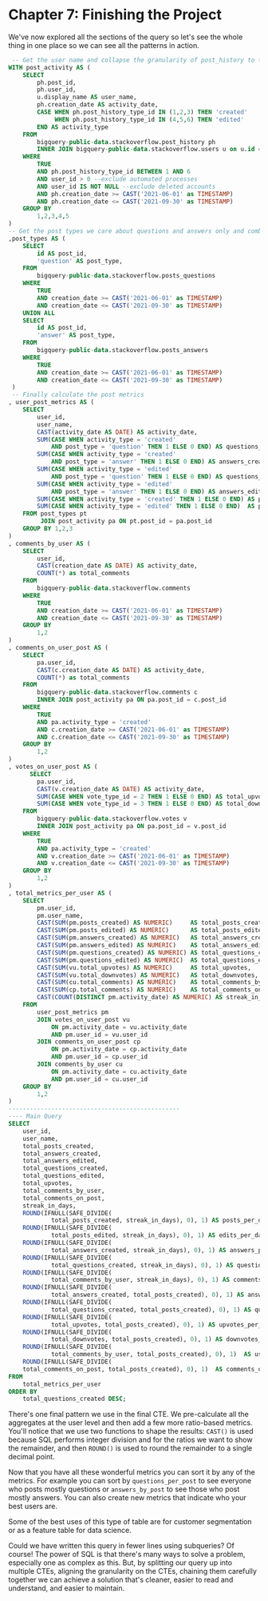 # Chapter 7: Finishing the Project
We've now explored all the sections of the query so let's see the whole thing in one place so we can see all the patterns in action. 

```sql
 -- Get the user name and collapse the granularity of post_history to the user_id, post_id, activity type and date
WITH post_activity AS (
    SELECT
        ph.post_id,
        ph.user_id,
        u.display_name AS user_name,
        ph.creation_date AS activity_date,
        CASE WHEN ph.post_history_type_id IN (1,2,3) THEN 'created'
             WHEN ph.post_history_type_id IN (4,5,6) THEN 'edited' 
        END AS activity_type
    FROM
        bigquery-public-data.stackoverflow.post_history ph
        INNER JOIN bigquery-public-data.stackoverflow.users u on u.id = ph.user_id
    WHERE
        TRUE 
        AND ph.post_history_type_id BETWEEN 1 AND 6
        AND user_id > 0 --exclude automated processes
        AND user_id IS NOT NULL --exclude deleted accounts
        AND ph.creation_date >= CAST('2021-06-01' as TIMESTAMP) 
        AND ph.creation_date <= CAST('2021-09-30' as TIMESTAMP)
    GROUP BY
        1,2,3,4,5
)
-- Get the post types we care about questions and answers only and combine them in one CTE
,post_types AS (
    SELECT
        id AS post_id,
        'question' AS post_type,
    FROM
        bigquery-public-data.stackoverflow.posts_questions
    WHERE
        TRUE
        AND creation_date >= CAST('2021-06-01' as TIMESTAMP) 
        AND creation_date <= CAST('2021-09-30' as TIMESTAMP)
    UNION ALL
    SELECT
        id AS post_id,
        'answer' AS post_type,
    FROM
        bigquery-public-data.stackoverflow.posts_answers
    WHERE
        TRUE
        AND creation_date >= CAST('2021-06-01' as TIMESTAMP) 
        AND creation_date <= CAST('2021-09-30' as TIMESTAMP)
 )
 -- Finally calculate the post metrics 
, user_post_metrics AS (
    SELECT
        user_id,
        user_name,
        CAST(activity_date AS DATE) AS activity_date,
        SUM(CASE WHEN activity_type = 'created'
            AND post_type = 'question' THEN 1 ELSE 0 END) AS questions_created,
        SUM(CASE WHEN activity_type = 'created'
            AND post_type = 'answer' THEN 1 ELSE 0 END) AS answers_created,
        SUM(CASE WHEN activity_type = 'edited'
            AND post_type = 'question' THEN 1 ELSE 0 END) AS questions_edited,
        SUM(CASE WHEN activity_type = 'edited'
            AND post_type = 'answer' THEN 1 ELSE 0 END) AS answers_edited,
        SUM(CASE WHEN activity_type = 'created' THEN 1 ELSE 0 END) AS posts_created,
        SUM(CASE WHEN activity_type = 'edited' THEN 1 ELSE 0 END)  AS posts_edited
    FROM post_types pt
         JOIN post_activity pa ON pt.post_id = pa.post_id
    GROUP BY 1,2,3
)
, comments_by_user AS (
    SELECT
        user_id,
        CAST(creation_date AS DATE) AS activity_date,
        COUNT(*) as total_comments
    FROM
        bigquery-public-data.stackoverflow.comments
    WHERE
        TRUE
        AND creation_date >= CAST('2021-06-01' as TIMESTAMP) 
        AND creation_date <= CAST('2021-09-30' as TIMESTAMP)
    GROUP BY
        1,2
)
, comments_on_user_post AS (
    SELECT
        pa.user_id,
        CAST(c.creation_date AS DATE) AS activity_date,
        COUNT(*) as total_comments
    FROM
        bigquery-public-data.stackoverflow.comments c
        INNER JOIN post_activity pa ON pa.post_id = c.post_id
    WHERE
        TRUE
        AND pa.activity_type = 'created'
        AND c.creation_date >= CAST('2021-06-01' as TIMESTAMP) 
        AND c.creation_date <= CAST('2021-09-30' as TIMESTAMP)
    GROUP BY
        1,2
)
, votes_on_user_post AS (
      SELECT
        pa.user_id,
        CAST(v.creation_date AS DATE) AS activity_date,
        SUM(CASE WHEN vote_type_id = 2 THEN 1 ELSE 0 END) AS total_upvotes,
        SUM(CASE WHEN vote_type_id = 3 THEN 1 ELSE 0 END) AS total_downvotes,
    FROM
        bigquery-public-data.stackoverflow.votes v
        INNER JOIN post_activity pa ON pa.post_id = v.post_id
    WHERE
        TRUE
        AND pa.activity_type = 'created'
        AND v.creation_date >= CAST('2021-06-01' as TIMESTAMP) 
        AND v.creation_date <= CAST('2021-09-30' as TIMESTAMP)
    GROUP BY
        1,2
)
, total_metrics_per_user AS (
    SELECT
        pm.user_id,
        pm.user_name,
        CAST(SUM(pm.posts_created) AS NUMERIC)     AS total_posts_created, 
        CAST(SUM(pm.posts_edited) AS NUMERIC)      AS total_posts_edited,
        CAST(SUM(pm.answers_created) AS NUMERIC)   AS total_answers_created,
        CAST(SUM(pm.answers_edited) AS NUMERIC)    AS total_answers_edited,
        CAST(SUM(pm.questions_created) AS NUMERIC) AS total_questions_created,
        CAST(SUM(pm.questions_edited) AS NUMERIC)  AS total_questions_edited,
        CAST(SUM(vu.total_upvotes) AS NUMERIC)     AS total_upvotes,
        CAST(SUM(vu.total_downvotes) AS NUMERIC)   AS total_downvotes,
        CAST(SUM(cu.total_comments) AS NUMERIC)    AS total_comments_by_user,
        CAST(SUM(cp.total_comments) AS NUMERIC)    AS total_comments_on_post,
        CAST(COUNT(DISTINCT pm.activity_date) AS NUMERIC) AS streak_in_days      
    FROM
        user_post_metrics pm
        JOIN votes_on_user_post vu
            ON pm.activity_date = vu.activity_date
            AND pm.user_id = vu.user_id
        JOIN comments_on_user_post cp 
            ON pm.activity_date = cp.activity_date
            AND pm.user_id = cp.user_id
        JOIN comments_by_user cu
            ON pm.activity_date = cu.activity_date
            AND pm.user_id = cu.user_id
    GROUP BY
        1,2
)
------------------------------------------------
---- Main Query
SELECT
    user_id,
    user_name,
    total_posts_created, 
    total_answers_created,
    total_answers_edited,
    total_questions_created,
    total_questions_edited,
    total_upvotes,
    total_comments_by_user,
    total_comments_on_post,
    streak_in_days,
    ROUND(IFNULL(SAFE_DIVIDE(
            total_posts_created, streak_in_days), 0), 1) AS posts_per_day,
    ROUND(IFNULL(SAFE_DIVIDE(
            total_posts_edited, streak_in_days), 0), 1) AS edits_per_day,
    ROUND(IFNULL(SAFE_DIVIDE(
            total_answers_created, streak_in_days), 0), 1) AS answers_per_day,
    ROUND(IFNULL(SAFE_DIVIDE(
            total_questions_created, streak_in_days), 0), 1) AS questions_per_day,
    ROUND(IFNULL(SAFE_DIVIDE(
            total_comments_by_user, streak_in_days), 0), 1) AS comments_by_user_per_day,
    ROUND(IFNULL(SAFE_DIVIDE(
            total_answers_created, total_posts_created), 0), 1) AS answers_per_post,
    ROUND(IFNULL(SAFE_DIVIDE(
            total_questions_created, total_posts_created), 0), 1) AS questions_per_post,
    ROUND(IFNULL(SAFE_DIVIDE(
            total_upvotes, total_posts_created), 0), 1) AS upvotes_per_post,
    ROUND(IFNULL(SAFE_DIVIDE(
            total_downvotes, total_posts_created), 0), 1) AS downvotes_per_post,
    ROUND(IFNULL(SAFE_DIVIDE(
            total_comments_by_user, total_posts_created), 0), 1)  AS user_comments_per_post,
    ROUND(IFNULL(SAFE_DIVIDE(
    total_comments_on_post, total_posts_created), 0), 1)  AS comments_on_post_per_post
FROM
    total_metrics_per_user
ORDER BY 
    total_questions_created DESC;
```

There's one final pattern we use in the final CTE. We pre-calculate all the aggregates at the user level and then add a few more ratio-based metrics. You'll notice that we use two functions to shape the results: `CAST()` is used because SQL performs integer division and for the ratios we want to show the remainder, and then `ROUND()` is used to round the remainder to a single decimal point.

Now that you have all these wonderful metrics you can sort it by any of the metrics. For example you can sort by `questions_per_post` to see everyone who posts mostly questions or `answers_by_post` to see those who post mostly answers. You can also create new metrics that indicate who your best users are.

Some of the best uses of this type of table are for customer segmentation or as a feature table for data science.

Could we have written this query in fewer lines using subqueries? Of course! The power of SQL is that there's many ways to solve a problem, especially one as complex as this. But, by splitting our query up into multiple CTEs, aligning the granularity on the CTEs, chaining them carefully together we can achieve a solution that's cleaner, easier to read and understand, and easier to maintain.
